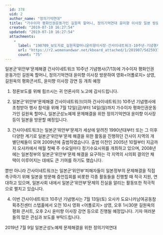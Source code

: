 ```yaml
---
  id: 378
  uid: 2
  author_name: "정의기억연대"
  title: "가수이자 평화인권운동가인 길원옥 할머니, 정의기억연대 윤미향 이사장 일본 방문하여 길원옥의 평화콘서트 예정"
  created: "2019-07-10 16:27:54"
  updated: "2019-07-10 16:27:54"
  attachments: 
    - 
      label: "190709_보도자료_길원옥할머니윤미향이사장-간사이네트워크-10주년-기념행사-참가.hwp"
      url: "https://r2.womenandwar.net/kboard_attached/1/201907/5d25937a7bace9667556.hwp"
      count: "75"
---
```

일본군‘위안부’문제해결 간사이네트워크 10주년 기념행사(7/13)에 가수이자 평화인권운동가인 길원옥 할머니, 정의기억연대 윤미향 이사장 방문하여 영화<어폴로지> 상영, 길원옥의 평화콘서트, 윤미향 이사장 강연 등 개최 예정 

1. 정론보도를 위해 힘쓰시는 귀 언론사의 노고에 감사드립니다. 

2. 일본군‘위안부’문제해결 간사이네트워크(이하 간사이네트워크) 10주년 기념행사에 초청받아 행사 참석을 위해 7월 12일(금)부터 14일(일)까지 가수이자 평화인권운동가인 길원옥 할머니, 일본군성노예제 문제해결을 위한 정의기억연대 윤미향 이사장 등이 일본을 방문할 예정입니다. 

3. 간사이네트워크는 일본군‘위안부’문제가 세상에 알려진 1990년대부터 또는 그 이후 다양한 계기로 일본군‘위안부’문제 해결을 위한 활동을 진행하던 간사이 지역의 개별단체들이 모여 2009년에 출범하였습니다. 출범 이전인 2005년 10월부터 지금까지 오사카에서 매월 첫째 주 수요일마다 정기수요시위를 개최하고 있으며, 2008년에는 일본정부의 일본군‘위안부’문제 해결을 요구하는 각 지역의 시의회 결의안 채택이 이루어지는 데에도 큰 기여를 하기도 했습니다. 

뿐만 아니라 간사이네트워크는 일본군‘위안부’피해자들이 일본정부의 문제해결을 직접 촉구하기 위해 일본을 방문해 증언집회를 비롯한 각종 활동들을 진행할 때 적극 지원, 연대하고 있으며, 일본사회 내에서 일본군‘위안부’문제의 진실을 알리는 활동또한 적극적으로 펼치고 있습니다. 

4. 이번 간사이네트워크 10주년 기념행사는 7월 13일(토) 오사카 도요나카남여공동참획추진센터 스텝홀에서 오전 10시 영화 <어폴로지> 상영, 오후 1시30분 길원옥의 평화 콘서트, 오후 2시 윤미향 이사장 강연 등으로 진행될 예정입니다. 기자 여러분들의 많은 관심과 보도를 부탁드립니다. 

2019년 7월 9일 일본군성노예제 문제해결을 위한 정의기억연대